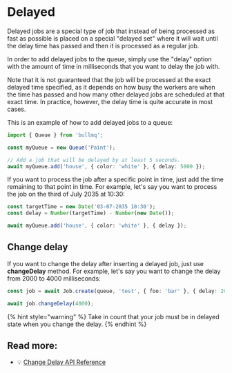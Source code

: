 # Delayed

Delayed jobs are a special type of job that instead of being processed as fast as possible is placed on a special "delayed set" where it will wait until the delay time has passed and then it is processed as a regular job.

In order to add delayed jobs to the queue, simply use the "delay" option with the amount of time in milliseconds that you want to delay the job with.

Note that it is not guaranteed that the job will be processed at the exact delayed time specified, as it depends on how busy the workers are when the time has passed and how many other delayed jobs are scheduled at that exact time. In practice, however, the delay time is quite accurate in most cases.

This is an example of how to add delayed jobs to a queue:

```typescript
import { Queue } from 'bullmq';

const myQueue = new Queue('Paint');

// Add a job that will be delayed by at least 5 seconds.
await myQueue.add('house', { color: 'white' }, { delay: 5000 });
```

If you want to process the job after a specific point in time, just add the time remaining to that point in time. For example, let's say you want to process the job on the third of July 2035 at 10:30:

```typescript
const targetTime = new Date('03-07-2035 10:30');
const delay = Number(targetTime) - Number(new Date());

await myQueue.add('house', { color: 'white' }, { delay });
```

## Change delay

If you want to change the delay after inserting a delayed job, just use **changeDelay** method. For example, let's say you want to change the delay from 2000 to 4000 milliseconds:

```typescript
const job = await Job.create(queue, 'test', { foo: 'bar' }, { delay: 2000 });

await job.changeDelay(4000);
```

{% hint style="warning" %}
Take in count that your job must be in delayed state when you change the delay.
{% endhint %}

## Read more:

- 💡 [Change Delay API Reference](https://api.docs.bullmq.io/classes/Job.html#changeDelay)
